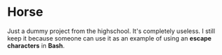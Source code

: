 Horse
=====

Just a dummy project from the highschool. It's completely useless. I still keep it because someone can use it as an example of using an **escape characters** in **Bash**.
